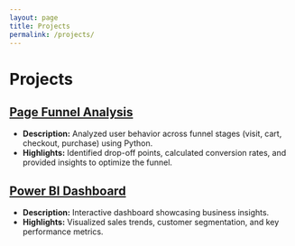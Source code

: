 ```yaml
---
layout: page
title: Projects
permalink: /projects/
---
```


# Projects

## [Page Funnel Analysis](https://github.com/Fx250000/page-funnel-analysis)
- **Description:** Analyzed user behavior across funnel stages (visit, cart, checkout, purchase) using Python.
- **Highlights:** Identified drop-off points, calculated conversion rates, and provided insights to optimize the funnel.

## [Power BI Dashboard](https://github.com/Fx250000/power-bi-dashboard)
- **Description:** Interactive dashboard showcasing business insights.
- **Highlights:** Visualized sales trends, customer segmentation, and key performance metrics.

